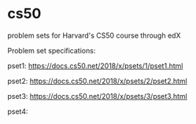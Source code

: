 # cs50
problem sets for Harvard's CS50 course through edX

Problem set specifications:

pset1: https://docs.cs50.net/2018/x/psets/1/pset1.html

pset2: https://docs.cs50.net/2018/x/psets/2/pset2.html

pset3: https://docs.cs50.net/2018/x/psets/3/pset3.html

pset4:

